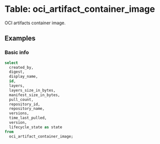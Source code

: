 # Table: oci_artifact_container_image

OCI artifacts container image.

## Examples

### Basic info

```sql
select
  created_by,
  digest,
  display_name,
  id,
  layers,
  layers_size_in_bytes,
  manifest_size_in_bytes,
  pull_count,
  repository_id,
  repository_name,
  versions,
  time_last_pulled,
  version,
  lifecycle_state as state
from
  oci_artifact_container_image;
```